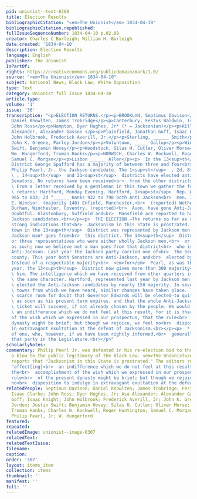 ```yaml
---
pid: unionist--text-0308
title: Election Results
bibliographicCitation: "<em>The Unionist</em> 1834-04-10"
bibliographicCitation.republished: 
fullIssueSequenceNumber: 1834-04-10 p.02.08
creator: Charles C Burleigh; William H. Burleigh
date.created: '1834-04-10'
description: Election Results
language: English
publisher: The Unionist
IsPartOf: 
rights: https://creativecommons.org/publicdomain/mark/1.0/
source: "<em>The Unionist</em> 1834-04-10"
subject: National News; Black Law; White Opposition
type: Text
category: Unionist full issue 1834-04-10
article.type: 
volume: '1'
issue: '36'
transcription: "<p>ELECTION RETURNS.</p><p>BROOKLYN, Septimus Davison</p><p>Ashford,
  Daniel Knowlten, James Trobridge</p><p>Canterbury, Festus Baldwin, Isaac Clarke</p><p>Chaplin,
  John Ross</p><p>Hampton, Dyer Hughes, Jr* (* = Jacksonian)</p><p>Killingley, Asa
  Alexander, Alexander Gasson </p><p>Plainfield, Jonathan Goff, Isaac Knight</p><p>Pomfret,
  John Holbrook, Frederick Averill, Jr.</p><p>Sterling, ______ Smith</p><p>Thompson,
  John K. Greene, Parley Jordon</p><p>Voluntown, _____ Gallup</p><p>Windham, Justin
  Swift, Benjamin Hovey</p><p>Woodstock, Silas H. Cutler, Oliver Morse</p><p>HARTFORD,
  Wm. Hungerford, Truman Hanks</p><p>NORWICH, Charles W. Rockwell, Roger Huntington</p><p>Griswold,
  Samuel C. Morgan</p><p>Lisbon ______ Allen</p><p>  In the 13<sup>th</sup>  Senatorial
  District George Spafford has a majority of between three and four<br>  hundred over
  Philip Pearl, Jr. the Jackson candidate. The 1<sup>st</sup>  , 2d, 8<sup>th</sup>
  \ , 14<sup>th</sup>  and 21<sup>st</sup>  districts have elected anti-Jacksonian
  Senators. No returns have been received<br>  from the other districts.<br></p><p>
  \ From a letter received by a gentleman in this town we gather the following<br>
  \ returns: Hartford, Monday Evening. Hartford, 1<sup>st</sup>  Rep. W. Hungerford
  965 to 833; 2d “______ Hanks 932 to 798 both Anti Jackson<br>  men. In E. Hartford,
  E. Windsor, (majority 140) Enfield, Manchester,<br>  (reported) Wethersfield, Middletown,
  Durham, Winchester, Coventry, (reported)<br>  Avon, have gone Anti-Jackson. Southington
  doubtful. Glastonbury, Suffield and<br>  Mansfield are reported to have gone for
  Jackson candidates.<br></p><p>  THE ELECTION.—The returns so far as received, give
  strong indications that<br>  Jacksonism in this State is prostrated. Last year every
  town in the 13<sup>th</sup>  District was represented by Jackson men, now only one
  Jackson man* goes from<br>  this district. The 14<sup>th</sup>  District had two
  or three representatives who were either wholly Jackson men,<br>  or sometimes acted
  as such; now we believe not a man goes from that district<br>  who is not decidedly
  Anti-Jackson. Last year the Jackson party carried one of<br>  the Senators in this
  county. This year both Senators are Anti-Jackson, and<br>  elected by decisive majorities.
  Instead of a respectable majority<br>  <em>for</em>  Pearl, as was the case last
  year, the 13<sup>th</sup>  District now gives more than 300 majority<br>  <em>against</em>
  \ him. The intelligence which we have received from other quarters is of much<br>
  \ the same character. Hartford, represented last year by Jackson men, has now<br>
  \ elected the Anti-Jackson candidates by nearly 150 majority. In several other<br>
  \ towns from which we have heard, similar changes have taken place. There is<br>
  \ scarce room for doubt that Governor Edwards will be elected—to quit the office<br>
  \ as soon as his present term expires, and that the whole Anti-Jackson State<br>
  \ ticket will succeed, if not already chosen by the people. We would not affect<br>
  \ an indifference which we do not feel at this result, for it is the<br>  accomplishment
  of the wish which we expressed in our prospectus, that the rule<br>  of the present
  dynasty might be brief; but though we rejoice, we feel no<br>  disposition to indulge
  in extravagant exultation at the defeat of Jacksonism.<br></p><p>  * With the exception
  of one, who, however, if we have been rightly informed,<br>  generally acted with
  that party in the Legislature.<br></p>"
scholarlyNotes: 
commentary: Philip Pearl Jr. was defeated in his re-election bid to the State Senate,
  a blow to the public legitimacy of the Black Law. <em>The Unionist</em> happily
  reports that "Jacksonism in this State is prostrated." The editors refrain from
  "affect[ing]<br>  an indifference which we do not feel at this result, for it is
  the<br>  accomplishment of the wish which we expressed in our prospectus, that the
  rule<br>  of the present dynasty might be brief; but though we rejoice, we feel
  no<br>  disposition to indulge in extravagant exultation at the defeat of Jacksonism."
relatedPeople: Septimus Davison; Daniel Knowlten; James Trobridge; Festus Baldwin;
  Isaac Clarke; John Ross; Dyer Hughes, Jr; Asa Alexander; Alexander Gasson; Jonathan
  Goff; Isaac Knight; John Holbrook; Frederick Averill, Jr; John K. Greene; Parley
  Jordon; Justin Swift; Benjamin Hovey; Silas H. Cutler; Oliver Morse; William Hungerford;
  Truman Hanks; Charles W. Rockwell; Roger Huntington; Samuel C. Morgan; George Spafford;
  Philip Pearl, Jr; W. Hungerford
featured: 
repeated: 
relatedImage: unionist--image-0307
relatedText: 
relatedTextIssue: 
filename: 
caption: 
order: '307'
layout: items_item
collection: items
thumbnail: ''
manifest: ''
full: ''
---
```

